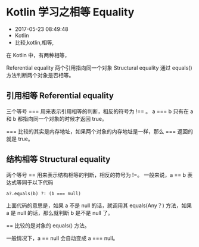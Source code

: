 # Kotlin 学习之相等 Equality
- 2017-05-23 08:49:48
- Kotlin
- 比较,kotlin,相等,

<!--markdown-->在 Kotlin 中，有两种相等，
 Referential equality 两个引用指向同一个对象
 Structural equality 通过 equals() 方法判断两个对象是否相等。

## 引用相等 Referential equality

三个等号 === 用来表示引用相等的判断，相反的符号为 !== 。 a === b 只有在 a 和 b 都指向同一个对象的时候才返回 true。

=== 比较的其实是内存地址，如果两个对象的内存地址是一样，那么 === 返回的就是 true。

## 结构相等 Structural equality

两个等号 == 用来表示结构相等的判断，相反的符号为 !=。 一般来说，a == b 表达式等同于以下代码

    a?.equals(b) ?: (b === null)

上面代码的意思是，如果 a 不是 null 的话，就调用其 equals(Any？) 方法，如果 a 是 null 的话，那么就判断 b 是不是 null 了。

== 比较的是对象的 equals() 方法。

一般情况下，a == null 会自动变成 a === null。
